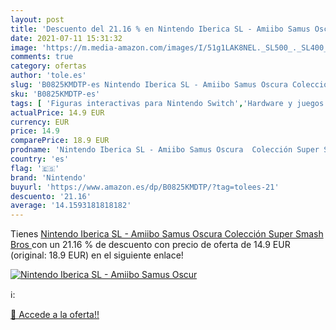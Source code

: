 ```yaml
---
layout: post
title: 'Descuento del 21.16 % en Nintendo Iberica SL - Amiibo Samus Oscur'
date: 2021-07-11 15:31:32
image: 'https://m.media-amazon.com/images/I/51g1LAK8NEL._SL500_._SL400_.jpg'
comments: true
category: ofertas
author: 'tole.es'
slug: 'B0825KMDTP-es Nintendo Iberica SL - Amiibo Samus Oscura Colección Super...'
sku: 'B0825KMDTP-es'
tags: [ 'Figuras interactivas para Nintendo Switch','Hardware y juegos para Nintendo Switch','Videojuegos','nintendo', ]
actualPrice: 14.9 EUR
currency: EUR
price: 14.9
comparePrice: 18.9 EUR
prodname: 'Nintendo Iberica SL - Amiibo Samus Oscura  Colección Super Smash Bros '
country: 'es'
flag: '🇪🇸'
brand: 'Nintendo'
buyurl: 'https://www.amazon.es/dp/B0825KMDTP/?tag=tolees-21'
descuento: '21.16'
average: '14.1593181818182'
---
```


Tienes [Nintendo Iberica SL - Amiibo Samus Oscura  Colección Super Smash Bros ](https://www.amazon.es/dp/B0825KMDTP/?tag=tolees-21) con un 21.16 % de descuento con precio de oferta de 14.9 EUR (original: 18.9 EUR) en el siguiente enlace!

[![Nintendo Iberica SL - Amiibo Samus Oscur](https://m.media-amazon.com/images/I/51g1LAK8NEL._SL500_._SL400_.jpg)](https://www.amazon.es/dp/B0825KMDTP/?tag=tolees-21)

ℹ️:


[🛒 Accede a la oferta!!](https://www.amazon.es/dp/B0825KMDTP/?tag=tolees-21)
